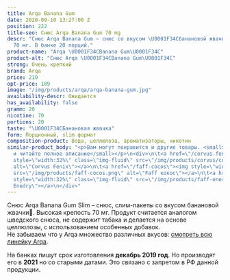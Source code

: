 ```yaml
---
title: Arqa Banana Gum
date: 2020-09-10 13:27:00 Z
position: 222
title-seo: Снюс Arqa Banana Gum 70 mg
descr: "Снюс Arqa Banana Gum – снюс со вкусом \U0001F34Cбанановой жвачки. Крепость
  70 мг. В банке 20 порций."
product-name: "Arqa \U0001F34CBanana Gum\U0001F34C"
product-alt: "Снюс Arqa \U0001F34CBanana Gum\U0001F34C"
strong: Очень крепкий
brand: Arqa
price: 210
opt-price: 189
image: "/img/products/arqa/arqa-banana-gum.jpg"
availability-descr: Ожидается
has_availability: false
gramm: 20
nicotine: 70
portions: 20
taste: "\U0001F34CБанановая жвачка"
form: Порционный, slim формат
composition-product: Вода, целлюлоза, ароматизаторы, никотин
similar-product_body: "<p>Вам могут понравится и другие товары. <small>Жмите на картинки
  и читайте полное описание</small></p>\n<div>\n\t<a href=\"/corvus-fenix-barberry\"><img
  style=\"width:32%\" class=\"img-fluid\" src=\"/img/products/corvus/corvus-fenix.png\"
  alt=\"Corvus Fenix\"></a>\n\t<a href=\"/faff-cocos\"><img style=\"width:32%\" class=\"img-fluid\"
  src=\"/img/products/faff-cocos.png\" alt=\"Faff кокос\"></a>\n\t<a href=\"/faff-snus-energy\"><img
  style=\"width:32%\" class=\"img-fluid\" src=\"/img/products/faff-energy.png\" alt=\"Faff
  Enedry\"></a>\n</div>"
---
```


Снюс Arqa Banana Gum Slim – снюс, слим-пакеты со вкусом банановой жвачки🍌. Высокая крепость 70 мг. Продукт считается аналогом шведского снюса, не содержит табака и делается на основе целлюлозы, с использованием особенных добавок.<br>
Не забываем что у Arqa множество различных вкусов: [смотреть всю линейку Arqa](/arqa).

На банках пишут срок изготовления **декабрь 2019 год**. Но производят его в **2021** но со старыми датами. Это связано с запретом в РФ данной продукции.